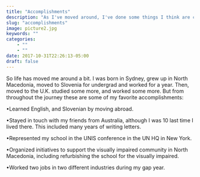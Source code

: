 ```yaml
---
title: "Accomplishments"
description: "As I've moved around, I've done some things I think are cool."
slug: "accomplishments"
image: picture2.jpg
keywords: ""
categories: 
    - ""
    - ""
date: 2017-10-31T22:26:13-05:00
draft: false
---
```



So life has moved me around a bit. I was born in Sydney, grew up in North Macedonia, moved to Slovenia for undergrad and worked for a year. Then, moved to the U.K. studied some more, and worked some more. But from throughout the journey these are some of my favorite accomplishments:

•Learned English, and Slovenian by moving abroad.

•Stayed in touch with my friends from Australia, although I was 10 last time I lived there. This included many years of writing letters.

•Represented my school in the UNIS conference in the UN HQ in New York. 

•Organized initiatives to support the visually impaired community in North Macedonia, including refurbishing the school for the visually impaired.  

•Worked two jobs in two different industries during my gap year.

